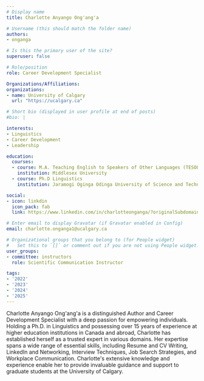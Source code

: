 ```yaml
---
# Display name
title: Charlotte Anyango Ong'ang'a

# Username (this should match the folder name)
authors:
- onganga

# Is this the primary user of the site?
superuser: false

# Role/position
role: Career Development Specialist

Organizations/Affiliations:
organizations:
- name: University of Calgary
  url: "https://ucalgary.ca"

# Short bio (displayed in user profile at end of posts)
#bio: |

interests:
- Linguistics
- Career Development
- Leadership

education:
  courses:
  - course: M.A. Teaching English to Speakers of Other Languages (TESOL)
    institution: Middlesex University
  - course: Ph.D Linguistics
    institution: Jaramogi Oginga Odinga University of Science and Technology

social:
- icon: linkdin
  icon_pack: fab
  link: https://www.linkedin.com/in/charlotteonganga/?originalSubdomain=ca

# Enter email to display Gravatar (if Gravatar enabled in Config)
email: charlotte.onganga1@ucalgary.ca

# Organizational groups that you belong to (for People widget)
#   Set this to `[]` or comment out if you are not using People widget.
user_groups:
- committee: instructors
  role: Scientific Communication Instructor

tags:
- '2022'
- '2023'
- '2024'
- '2025'
---
```

Charlotte Anyango Ong'ang'a is a distinguished Author and Career Development Specialist with a deep passion for empowering individuals. Holding a Ph.D. in Linguistics and possessing over 15 years of experience at higher education institutions in Canada and abroad, Charlotte has established herself as a trusted expert in various domains. Her expertise spans a wide range of essential skills, including Resume and CV Writing, LinkedIn and Networking, Interview Techniques, Job Search Strategies, and Workplace Communication. Charlotte's extensive knowledge and experience enable her to provide invaluable guidance and support to graduate students at the University of Calgary.
